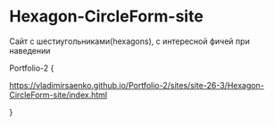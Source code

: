 # Hexagon-CircleForm-site
 
Сайт с шестиугольниками(hexagons), с интересной фичей при наведении

Portfolio-2 {

https://vladimirsaenko.github.io/Portfolio-2/sites/site-26-3/Hexagon-CircleForm-site/index.html

}
